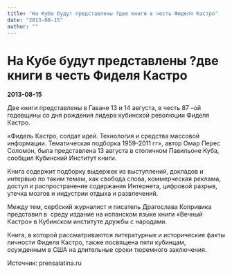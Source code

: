 ```yaml
---
title: "На Кубе будут представлены ?две книги в честь Фиделя Кастро"
date: "2013-08-15"
author: ""
---
```


# На Кубе будут представлены ?две книги в честь Фиделя Кастро

**2013-08-15** 

Две книги представлены в Гаване  13  и 14 августа,  в честь  87 –ой годовщины со дня рождения лидера  кубинской революции Фиделя Кастро. 



«Фидель Кастро, солдат идей. Технология и средства массовой информации. Тематическая  подборка  1959-2011 гг», автор  Омар Перес Соломон, была представлена  13 августа в  столичном Павильоне  Куба, сообщил Кубинский Институт книги. 



Книга содержит подборку выдержек из выступлений, докладов и интервью  по таким темам, как свобода слова, коммерческая  реклама, доступ и распространение содержания  Интернета, цифровой разрыв, утечка мозгов и индустрии отдыха и развлечений. 



Между тем, сербский журналист и писатель Драгослава Копривика  представил  в  среду издание  на испанском языке книги «Вечный  Кастро» в  Кубинском  институте  дружбы с народами. 



 Книга, в которой рассматриваются литературные и исторические факты  личности  Фиделя Кастро, также посвящена пяти кубинцам,  осужденным  в США на длительные  сроки тюремного заключения.

Источник: prensalatina.ru